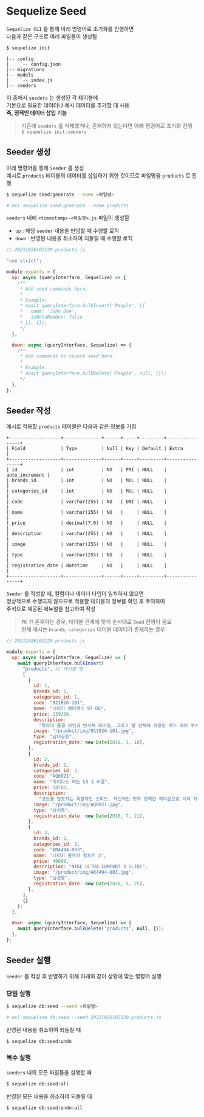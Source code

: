 # Sequelize Seed

`Sequelize CLI` 를 통해 아래 명령어로 초기화를 진행하면  
다음과 같은 구조로 여러 파일들이 생성됨

```bash
$ sequelize init
```

```
|-- config
|    `-- config.json
|-- migrations
|-- models
|    `-- index.js
|-- seeders
```

이 중에서 `seeders` 는 생성된 각 테이블에  
기본으로 필요한 데이터나 예시 데이터를 추가할 때 사용  
**즉, 정적인 데이터 삽입 기능**

> 기존에 `seeders` 를 삭제했거나, 존재하지 않는다면 아래 명령어로 초기화 진행  
> `$ sequelize init:seeders`

## Seeder 생성

아래 명령어를 통해 `Seeder` 를 생성  
예시로 `products` 테이블의 데이터를 삽입하기 위한 것이므로 파일명을 `products` 로 진행

```bash
$ sequelize seed:generate --name <파일명>

# ex) sequelize seed:generate --name products
```

`seeders` 내에 `<timestamp>-<파일명>.js` 파일이 생성됨

- `up` : 해당 `seeder` 내용을 반영할 때 수행할 로직
- `down` : 반영된 내용을 취소하여 되돌릴 때 수행할 로직

```javascript
// 20211026102120-products.js

"use strict";

module.exports = {
  up: async (queryInterface, Sequelize) => {
    /**
     * Add seed commands here.
     *
     * Example:
     * await queryInterface.bulkInsert('People', [{
     *   name: 'John Doe',
     *   isBetaMember: false
     * }], {});
     */
  },

  down: async (queryInterface, Sequelize) => {
    /**
     * Add commands to revert seed here.
     *
     * Example:
     * await queryInterface.bulkDelete('People', null, {});
     */
  },
};
```

## Seeder 작성

예시로 적용할 `products` 테이블은 다음과 같은 정보를 가짐

```
+-------------------+--------------+------+-----+---------+----------------+
| Field             | Type         | Null | Key | Default | Extra          |
+-------------------+--------------+------+-----+---------+----------------+
| id                | int          | NO   | PRI | NULL    | auto_increment |
| brands_id         | int          | NO   | MUL | NULL    |                |
| categories_id     | int          | NO   | MUL | NULL    |                |
| code              | varchar(255) | NO   | UNI | NULL    |                |
| name              | varchar(255) | NO   |     | NULL    |                |
| price             | decimal(7,0) | NO   |     | NULL    |                |
| description       | varchar(255) | NO   |     | NULL    |                |
| image             | varchar(255) | NO   |     | NULL    |                |
| type              | varchar(255) | NO   |     | NULL    |                |
| registration_date | datetime     | NO   |     | NULL    |                |
+-------------------+--------------+------+-----+---------+----------------+
```

`Seeder` 를 작성할 때, 컬럼이나 데이터 타입이 일치하지 않으면  
정상적으로 수행되지 않으므로 적용할 테이블의 정보를 확인 후 주의하여  
주석으로 제공된 메뉴얼을 참고하여 작성

> `FK` 가 존재하는 경우, 테이블 관계에 맞게 순서대로 `Seed` 진행이 필요  
> 현재 예시는 `brands`, `categories` 테이블 데이터가 존재하는 경우

```javascript
// 20211026102120-products.js

module.exports = {
  up: async (queryInterface, Sequelize) => {
    await queryInterface.bulkInsert(
      "products", // 테이블 명
      [
        {
          id: 1,
          brands_id: 1,
          categories_id: 1,
          code: "921826-101",
          name: "나이키 에어맥스 97 OG",
          price: 159200,
          description:
            "특유의 물결 라인과 반사체 파이핑, 그리고 발 전체에 적용된 맥스 에어 쿠셔닝과 같은 디테일을 그대로 간직한 디자인",
          image: "/product/img/921826-101.jpg",
          type: "남녀공용",
          registration_date: new Date(2018, 1, 18),
        },
        {
          id: 2,
          brands_id: 2,
          categories_id: 3,
          code: "AQ0021",
          name: "아디다스 하든 LS 2 버클",
          price: 58780,
          description:
            "코트를 압도하는 폭발적인 스피드. 혁신적인 핏과 강력한 락다운으로 더욱 자유로운 움직임을 이끄는 아디다스 농구화",
          image: "/product/img/AQ0021.jpg",
          type: "남성용",
          registration_date: new Date(2018, 7, 21),
        },
        {
          id: 3,
          brands_id: 1,
          categories_id: 2,
          code: "AR4494-003",
          name: "나이키 울트라 컴포트 3",
          price: 49000,
          description: "NIKE ULTRA COMFORT 3 SLIDE",
          image: "/product/img/AR4494-003.jpg",
          type: "남성용",
          registration_date: new Date(2020, 5, 25),
        },
      ],
      {}
    );
  },

  down: async (queryInterface, Sequelize) => {
    await queryInterface.bulkDelete("products", null, {});
  },
};
```

## Seeder 실행

`Seeder` 를 작성 후 반영하기 위해 아래와 같이 상황에 맞는 명령어 실행

### 단일 실행

```bash
$ sequelize db:seed --seed <파일명>

# ex) sequelize db:seed --seed 20211026102120-products.js
```

반영된 내용을 취소하여 되돌릴 때

```bash
$ sequelize db:seed:undo
```

### 복수 실행

`seeders` 내의 모든 파일들을 실행할 때

```bash
$ sequelize db:seed:all
```

반영된 모든 내용을 취소하여 되돌릴 때

```bash
$ sequelize db:seed:undo:all
```
